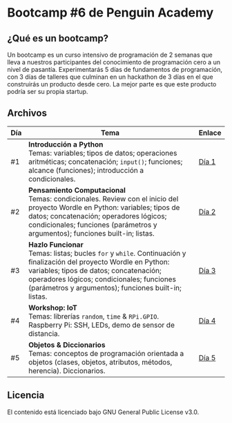 # Bootcamp #6 de Penguin Academy

## ¿Qué es un bootcamp?
Un bootcamp es un curso intensivo de programación de 2 semanas que lleva a nuestros participantes del conocimiento de programación cero a un nivel de pasantía. Experimentarás 5 días de fundamentos de programación, con 3 días de talleres que culminan en un hackathon de 3 días en el que construirás un producto desde cero. La mejor parte es que este producto podría ser su propia startup.

## Archivos
| Día | Tema | Enlace |
| --- | --- | --- |
| #1 | **Introducción a Python** <br> Temas: variables; tipos de datos; operaciones aritméticas; concatenación; `input()`; funciones; alcance (funciones); introducción a condicionales.| [Día 1](https://github.com/penguin-academy/bootcamp-6/blob/main/dia1.ipynb) |
| #2 | **Pensamiento Computacional** <br> Temas: condicionales. Review con el inicio del proyecto Wordle en Python: variables; tipos de datos; concatenación; operadores lógicos; condicionales; funciones (parámetros y argumentos); funciones built-in; listas.| [Día 2](https://github.com/penguin-academy/bootcamp-6/blob/main/dia2.ipynb) |
| #3 | **Hazlo Funcionar** <br> Temas: listas; bucles `for` y `while`. Continuación y finalización del proyecto Wordle en Python: variables; tipos de datos; concatenación; operadores lógicos; condicionales; funciones (parámetros y argumentos); funciones built-in; listas.| [Día 3](https://github.com/penguin-academy/bootcamp-6/blob/main/dia3.ipynb) |
| #4 | **Workshop: IoT** <br> Temas: librerías `random`, `time` & `RPi.GPIO`. Raspberry Pi: SSH, LEDs, demo de sensor de distancia. | [Día 4](https://github.com/penguin-academy/bootcamp-6/tree/main/dia4) |
| #5 | **Objetos & Diccionarios** <br> Temas: conceptos de programación orientada a objetos (clases, objetos, atributos, métodos, herencia). Diccionarios. | [Día 5](https://github.com/penguin-academy/bootcamp-6/blob/main/dia5.ipynb) |

## Licencia
El contenido está licenciado bajo GNU General Public License v3.0.
